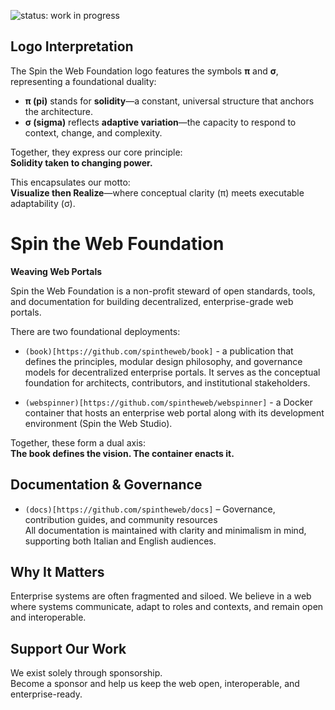 ![status: work in progress](https://img.shields.io/badge/status-WIP-yellow)

## Logo Interpretation

The Spin the Web Foundation logo features the symbols **π** and **σ**, representing a foundational duality:

- **π (pi)** stands for **solidity**—a constant, universal structure that anchors the architecture.
- **σ (sigma)** reflects **adaptive variation**—the capacity to respond to context, change, and complexity.

Together, they express our core principle:  
**Solidity taken to changing power.**

This encapsulates our motto:  
**Visualize then Realize**—where conceptual clarity (π) meets executable adaptability (σ).

# Spin the Web Foundation

**Weaving Web Portals**

Spin the Web Foundation is a non-profit steward of open standards, tools, and documentation for building decentralized, enterprise-grade web portals.

There are two foundational deployments:

- `(book)[https://github.com/spintheweb/book]` - a publication that defines the principles, modular design philosophy, and governance models for decentralized enterprise portals. It serves as the conceptual foundation for architects, contributors, and institutional stakeholders.

- `(webspinner)[https://github.com/spintheweb/webspinner]` - a Docker container that hosts an enterprise web portal along with its development environment (Spin the Web Studio).

Together, these form a dual axis:  
**The book defines the vision. The container enacts it.**

## Documentation & Governance

- `(docs)[https://github.com/spintheweb/docs]` – Governance, contribution guides, and community resources  
  All documentation is maintained with clarity and minimalism in mind, supporting both Italian and English audiences.

## Why It Matters

Enterprise systems are often fragmented and siloed. We believe in a web where systems communicate, adapt to roles and contexts, and remain open and interoperable.

## Support Our Work

We exist solely through sponsorship.  
Become a sponsor and help us keep the web open, interoperable, and enterprise-ready.
